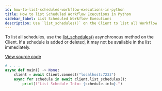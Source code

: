 ```yaml
---
id: how-to-list-scheduled-workflow-executions-in-python
title: How to list Scheduled Workflow Executions in Python
sidebar_label: List Scheduled Workflow Executions
description: Use `list_schedules()` on the Client to list all Workflow Execution in the Python SDK.
---
```


To list all schedules, use the [list_schedules()](https://python.temporal.io/temporalio.client.Client.html#list_schedules) asynchronous method on the Client.
If a schedule is added or deleted, it may not be available in the list immediately.

<a class="dacx-source-link" href="https://github.com/temporalio/documentation-samples-python/blob/main/schedule_your_workflow/list_schedule_dacx.py">View source code</a>

```python
# . . .
async def main() -> None:
    client = await Client.connect("localhost:7233")
    async for schedule in await client.list_schedules():
        print(f"List Schedule Info: {schedule.info}.")
```
